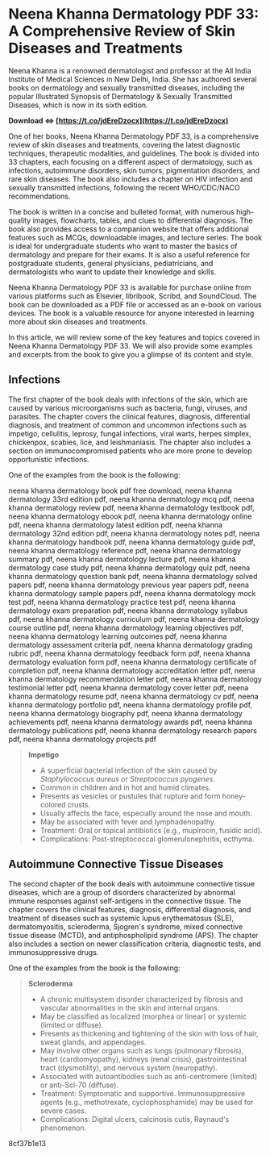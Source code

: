 # Neena Khanna Dermatology PDF 33: A Comprehensive Review of Skin Diseases and Treatments
 
Neena Khanna is a renowned dermatologist and professor at the All India Institute of Medical Sciences in New Delhi, India. She has authored several books on dermatology and sexually transmitted diseases, including the popular Illustrated Synopsis of Dermatology & Sexually Transmitted Diseases, which is now in its sixth edition.
 
**Download ⇔ [https://t.co/jdEreDzocx](https://t.co/jdEreDzocx)**


 
One of her books, Neena Khanna Dermatology PDF 33, is a comprehensive review of skin diseases and treatments, covering the latest diagnostic techniques, therapeutic modalities, and guidelines. The book is divided into 33 chapters, each focusing on a different aspect of dermatology, such as infections, autoimmune disorders, skin tumors, pigmentation disorders, and rare skin diseases. The book also includes a chapter on HIV infection and sexually transmitted infections, following the recent WHO/CDC/NACO recommendations.
 
The book is written in a concise and bulleted format, with numerous high-quality images, flowcharts, tables, and clues to differential diagnosis. The book also provides access to a companion website that offers additional features such as MCQs, downloadable images, and lecture series. The book is ideal for undergraduate students who want to master the basics of dermatology and prepare for their exams. It is also a useful reference for postgraduate students, general physicians, pediatricians, and dermatologists who want to update their knowledge and skills.
 
Neena Khanna Dermatology PDF 33 is available for purchase online from various platforms such as Elsevier, libribook, Scribd, and SoundCloud. The book can be downloaded as a PDF file or accessed as an e-book on various devices. The book is a valuable resource for anyone interested in learning more about skin diseases and treatments.
  
In this article, we will review some of the key features and topics covered in Neena Khanna Dermatology PDF 33. We will also provide some examples and excerpts from the book to give you a glimpse of its content and style.
 
## Infections
 
The first chapter of the book deals with infections of the skin, which are caused by various microorganisms such as bacteria, fungi, viruses, and parasites. The chapter covers the clinical features, diagnosis, differential diagnosis, and treatment of common and uncommon infections such as impetigo, cellulitis, leprosy, fungal infections, viral warts, herpes simplex, chickenpox, scabies, lice, and leishmaniasis. The chapter also includes a section on immunocompromised patients who are more prone to develop opportunistic infections.
 
One of the examples from the book is the following:
 
neena khanna dermatology book pdf free download,  neena khanna dermatology 33rd edition pdf,  neena khanna dermatology mcq pdf,  neena khanna dermatology review pdf,  neena khanna dermatology textbook pdf,  neena khanna dermatology ebook pdf,  neena khanna dermatology online pdf,  neena khanna dermatology latest edition pdf,  neena khanna dermatology 32nd edition pdf,  neena khanna dermatology notes pdf,  neena khanna dermatology handbook pdf,  neena khanna dermatology guide pdf,  neena khanna dermatology reference pdf,  neena khanna dermatology summary pdf,  neena khanna dermatology lecture pdf,  neena khanna dermatology case study pdf,  neena khanna dermatology quiz pdf,  neena khanna dermatology question bank pdf,  neena khanna dermatology solved papers pdf,  neena khanna dermatology previous year papers pdf,  neena khanna dermatology sample papers pdf,  neena khanna dermatology mock test pdf,  neena khanna dermatology practice test pdf,  neena khanna dermatology exam preparation pdf,  neena khanna dermatology syllabus pdf,  neena khanna dermatology curriculum pdf,  neena khanna dermatology course outline pdf,  neena khanna dermatology learning objectives pdf,  neena khanna dermatology learning outcomes pdf,  neena khanna dermatology assessment criteria pdf,  neena khanna dermatology grading rubric pdf,  neena khanna dermatology feedback form pdf,  neena khanna dermatology evaluation form pdf,  neena khanna dermatology certificate of completion pdf,  neena khanna dermatology accreditation letter pdf,  neena khanna dermatology recommendation letter pdf,  neena khanna dermatology testimonial letter pdf,  neena khanna dermatology cover letter pdf,  neena khanna dermatology resume pdf,  neena khanna dermatology cv pdf,  neena khanna dermatology portfolio pdf,  neena khanna dermatology profile pdf,  neena khanna dermatology biography pdf,  neena khanna dermatology achievements pdf,  neena khanna dermatology awards pdf,  neena khanna dermatology publications pdf,  neena khanna dermatology research papers pdf,  neena khanna dermatology projects pdf

> **Impetigo**
> 
> 
> - A superficial bacterial infection of the skin caused by *Staphylococcus aureus* or *Streptococcus pyogenes*.
> - Common in children and in hot and humid climates.
> - Presents as vesicles or pustules that rupture and form honey-colored crusts.
> - Usually affects the face, especially around the nose and mouth.
> - May be associated with fever and lymphadenopathy.
> - Treatment: Oral or topical antibiotics (e.g., mupirocin, fusidic acid).
> - Complications: Post-streptococcal glomerulonephritis, ecthyma.

## Autoimmune Connective Tissue Diseases
 
The second chapter of the book deals with autoimmune connective tissue diseases, which are a group of disorders characterized by abnormal immune responses against self-antigens in the connective tissue. The chapter covers the clinical features, diagnosis, differential diagnosis, and treatment of diseases such as systemic lupus erythematosus (SLE), dermatomyositis, scleroderma, Sjogren's syndrome, mixed connective tissue disease (MCTD), and antiphospholipid syndrome (APS). The chapter also includes a section on newer classification criteria, diagnostic tests, and immunosuppressive drugs.
 
One of the examples from the book is the following:

> **Scleroderma**
> 
> - A chronic multisystem disorder characterized by fibrosis and vascular abnormalities in the skin and internal organs.
> - May be classified as localized (morphea or linear) or systemic (limited or diffuse).
> - Presents as thickening and tightening of the skin with loss of hair, sweat glands, and appendages.
> - May involve other organs such as lungs (pulmonary fibrosis), heart (cardiomyopathy), kidneys (renal crisis), gastrointestinal tract (dysmotility), and nervous system (neuropathy).
> - Associated with autoantibodies such as anti-centromere (limited) or anti-Scl-70 (diffuse).
> - Treatment: Symptomatic and supportive. Immunosuppressive agents (e.g., methotrexate, cyclophosphamide) may be used for severe cases.
> - Complications: Digital ulcers, calcinosis cutis, Raynaud's phenomenon.

 8cf37b1e13
 
